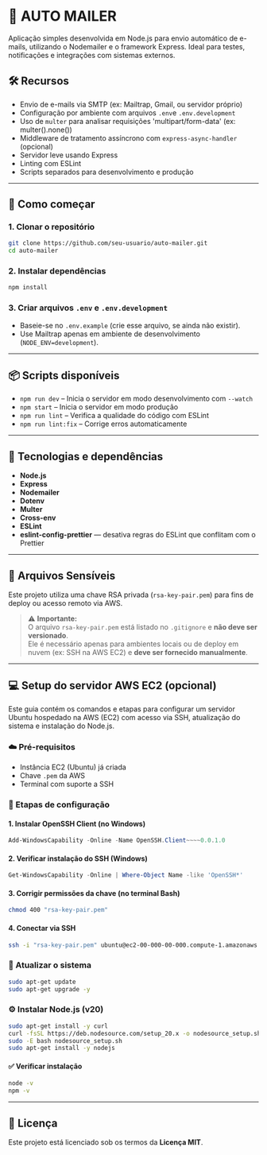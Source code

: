 # :email: AUTO MAILER

Aplicação simples desenvolvida em Node.js para envio automático de e-mails, utilizando o Nodemailer e o framework Express. Ideal para testes, notificações e integrações com sistemas externos.

## :hammer_and_wrench: Recursos

- Envio de e-mails via SMTP (ex: Mailtrap, Gmail, ou servidor próprio)
- Configuração por ambiente com arquivos `.env`e `.env.development`
- Uso de `multer` para analisar requisições 'multipart/form-data' (ex: multer().none())
- Middleware de tratamento assíncrono com `express-async-handler` (opcional)
- Servidor leve usando Express
- Linting com ESLint
- Scripts separados para desenvolvimento e produção

---

## :rocket: Como começar

### 1. Clonar o repositório

```bash
git clone https://github.com/seu-usuario/auto-mailer.git
cd auto-mailer
```

### 2. Instalar dependências

```bash
npm install
```

### 3. Criar arquivos `.env` e `.env.development`

- Baseie-se no `.env.example` (crie esse arquivo, se ainda não existir).
- Use Mailtrap apenas em ambiente de desenvolvimento (`NODE_ENV=development`).

---

## :package: Scripts disponíveis

- `npm run dev` – Inicia o servidor em modo desenvolvimento com `--watch`
- `npm start` – Inicia o servidor em modo produção
- `npm run lint` – Verifica a qualidade do código com ESLint
- `npm run lint:fix` – Corrige erros automaticamente

---

## :toolbox: Tecnologias e dependências

- **Node.js**
- **Express**
- **Nodemailer**
- **Dotenv**
- **Multer**
- **Cross-env**
- **ESLint**
- **eslint-config-prettier** — desativa regras do ESLint que conflitam com o Prettier

---

## :closed_lock_with_key: Arquivos Sensíveis

Este projeto utiliza uma chave RSA privada (`rsa-key-pair.pem`) para fins de deploy ou acesso remoto via AWS.

> :warning: **Importante:**  
> O arquivo `rsa-key-pair.pem` está listado no `.gitignore` e **não deve ser versionado**.  
> Ele é necessário apenas para ambientes locais ou de deploy em nuvem (ex: SSH na AWS EC2) e **deve ser fornecido manualmente**.

---

## :computer: Setup do servidor AWS EC2 (opcional)

Este guia contém os comandos e etapas para configurar um servidor Ubuntu hospedado na AWS (EC2) com acesso via SSH, atualização do sistema e instalação do Node.js.

### :cloud: Pré-requisitos

- Instância EC2 (Ubuntu) já criada
- Chave `.pem` da AWS
- Terminal com suporte a SSH

### :jigsaw: Etapas de configuração

#### 1. Instalar OpenSSH Client (no Windows)

```powershell
Add-WindowsCapability -Online -Name OpenSSH.Client~~~~0.0.1.0
```

#### 2. Verificar instalação do SSH (Windows)

```powershell
Get-WindowsCapability -Online | Where-Object Name -like 'OpenSSH*'
```

#### 3. Corrigir permissões da chave (no terminal Bash)

```bash
chmod 400 "rsa-key-pair.pem"
```

#### 4. Conectar via SSH

```bash
ssh -i "rsa-key-pair.pem" ubuntu@ec2-00-000-00-000.compute-1.amazonaws.com
```

### :arrows_counterclockwise: Atualizar o sistema

```bash
sudo apt-get update
sudo apt-get upgrade -y
```

### :gear: Instalar Node.js (v20)

```bash
sudo apt-get install -y curl
curl -fsSL https://deb.nodesource.com/setup_20.x -o nodesource_setup.sh
sudo -E bash nodesource_setup.sh
sudo apt-get install -y nodejs
```

#### :white_check_mark: Verificar instalação

```bash
node -v
npm -v
```

---

## :bookmark: Licença

Este projeto está licenciado sob os termos da **Licença MIT**.
